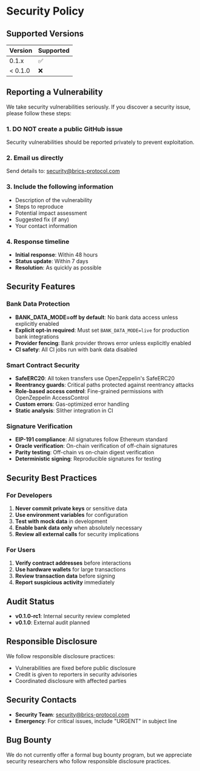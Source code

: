 # Security Policy

## Supported Versions

| Version | Supported          |
| ------- | ------------------ |
| 0.1.x   | :white_check_mark: |
| < 0.1.0 | :x:                |

## Reporting a Vulnerability

We take security vulnerabilities seriously. If you discover a security issue, please follow these steps:

### 1. **DO NOT** create a public GitHub issue
Security vulnerabilities should be reported privately to prevent exploitation.

### 2. **Email us directly**
Send details to: security@brics-protocol.com

### 3. **Include the following information**
- Description of the vulnerability
- Steps to reproduce
- Potential impact assessment
- Suggested fix (if any)
- Your contact information

### 4. **Response timeline**
- **Initial response**: Within 48 hours
- **Status update**: Within 7 days
- **Resolution**: As quickly as possible

## Security Features

### Bank Data Protection
- **BANK_DATA_MODE=off by default**: No bank data access unless explicitly enabled
- **Explicit opt-in required**: Must set `BANK_DATA_MODE=live` for production bank integrations
- **Provider fencing**: Bank provider throws error unless explicitly enabled
- **CI safety**: All CI jobs run with bank data disabled

### Smart Contract Security
- **SafeERC20**: All token transfers use OpenZeppelin's SafeERC20
- **Reentrancy guards**: Critical paths protected against reentrancy attacks
- **Role-based access control**: Fine-grained permissions with OpenZeppelin AccessControl
- **Custom errors**: Gas-optimized error handling
- **Static analysis**: Slither integration in CI

### Signature Verification
- **EIP-191 compliance**: All signatures follow Ethereum standard
- **Oracle verification**: On-chain verification of off-chain signatures
- **Parity testing**: Off-chain vs on-chain digest verification
- **Deterministic signing**: Reproducible signatures for testing

## Security Best Practices

### For Developers
1. **Never commit private keys** or sensitive data
2. **Use environment variables** for configuration
3. **Test with mock data** in development
4. **Enable bank data only** when absolutely necessary
5. **Review all external calls** for security implications

### For Users
1. **Verify contract addresses** before interactions
2. **Use hardware wallets** for large transactions
3. **Review transaction data** before signing
4. **Report suspicious activity** immediately

## Audit Status

- **v0.1.0-rc1**: Internal security review completed
- **v0.1.0**: External audit planned

## Responsible Disclosure

We follow responsible disclosure practices:
- Vulnerabilities are fixed before public disclosure
- Credit is given to reporters in security advisories
- Coordinated disclosure with affected parties

## Security Contacts

- **Security Team**: security@brics-protocol.com
- **Emergency**: For critical issues, include "URGENT" in subject line

## Bug Bounty

We do not currently offer a formal bug bounty program, but we appreciate security researchers who follow responsible disclosure practices.
